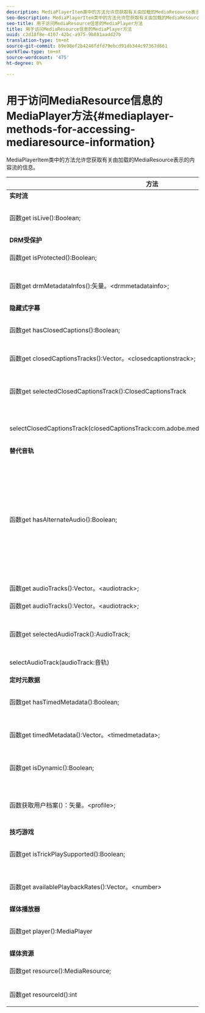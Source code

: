 ```yaml
---
description: MediaPlayerItem类中的方法允许您获取有关由加载的MediaResource表示的内容流的信息。
seo-description: MediaPlayerItem类中的方法允许您获取有关由加载的MediaResource表示的内容流的信息。
seo-title: 用于访问MediaResource信息的MediaPlayer方法
title: 用于访问MediaResource信息的MediaPlayer方法
uuid: c2d18f8e-4107-42bc-a975-9b881aadd27b
translation-type: tm+mt
source-git-commit: b9e98ef2b4246fdfd79ebcd91db344c97367d661
workflow-type: tm+mt
source-wordcount: '475'
ht-degree: 0%

---
```



# 用于访问MediaResource信息的MediaPlayer方法{#mediaplayer-methods-for-accessing-mediaresource-information}

MediaPlayerItem类中的方法允许您获取有关由加载的MediaResource表示的内容流的信息。

<table frame="all" colsep="1" rowsep="1" id="table_77B55D506FE24326A03D97AA087231FF"> 
 <thead> 
  <tr rowsep="1"> 
   <th colname="2" class="entry"> 方法 </th> 
   <th colname="3" class="entry"> 说明 </th> 
  </tr> 
 </thead>
 <tbody> 
  <tr rowsep="1"> 
   <td colname="1"> <b>实时流  </b> </td> 
   <td colname="2"> </td>
  </tr> 
  <tr rowsep="1"> 
   <td colname="2"> <span class="codeph"> 函数get isLive():Boolean;  </span> </td> 
   <td colname="3"> <p>如果流是实时的，则为true;如果为VOD，则为false。 </p> </td> 
  </tr> 
  <tr rowsep="1"> 
   <td colname="1"> <b>DRM受保护</b> </td> 
   <td colname="2"> </td>
  </tr> 
  <tr rowsep="1"> 
   <td colname="2"> <span class="codeph"> 函数get isProtected():Boolean;  </span> </td> 
   <td colname="3"> <p>如果流受DRM保护，则为true。 </p> </td> 
  </tr> 
  <tr rowsep="1"> 
   <td colname="2"> <span class="codeph"> 函数get drmMetadataInfos():矢量。&lt;drmmetadatainfo&gt;;  </span> </td> 
   <td colname="3"> <p>列表清单中发现的所有DRM元数据对象。 </p> </td> 
  </tr> 
  <tr rowsep="1"> 
   <td colname="1"> <b>隐藏式字幕</b> </td> 
   <td colname="2"> </td>
  </tr> 
  <tr rowsep="1"> 
   <td colname="2"> <span class="codeph"> 函数get hasClosedCaptions():Boolean;  </span> </td> 
   <td colname="3"> <p>如果隐藏式字幕轨道可用，则为true。 </p> </td> 
  </tr> 
  <tr rowsep="1"> 
   <td colname="2"> <span class="codeph"> 函数get closedCaptionsTracks():Vector。&lt;closedcaptionstrack&gt;;  </span> </td> 
   <td colname="3"> <p>提供可用隐藏字幕轨道的列表。 </p> </td> 
  </tr> 
  <tr rowsep="1"> 
   <td colname="2"> <span class="codeph"> 函数get selectedClosedCaptionsTrack():ClosedCaptionsTrack  </span> </td> 
   <td colname="3"> <p>检索使用<span class="codeph"> SelectClosedCaptionsTrack </span>选择的当前隐藏字幕轨道。 </p> </td> 
  </tr> 
  <tr rowsep="1"> 
   <td colname="2"> <span class="codeph"> selectClosedCaptionsTrack(closedCaptionsTrack:com.adobe.mediacore.info:ClosedCaptionsTrack)  </span> </td> 
   <td colname="3"> <p>将隐藏字幕轨道设置为当前隐藏字幕轨道。 </p> </td> 
  </tr> 
  <tr rowsep="1"> 
   <td colname="1"> <b>替代音轨  </b> </td> 
   <td colname="2"> </td>
  </tr> 
  <tr rowsep="1"> 
   <td colname="2"> <span class="codeph"> 函数get hasAlternateAudio():Boolean;  </span> </td> 
   <td colname="3"> <p>如果流具有替代音轨，则为true。 </p> <p>提示： 主音轨（默认）也是替代音轨列表的一部分。 </p> <p>桌面HLS的TVSDK认为主音轨是替代音轨列表中的项之一。 因此，<span class="codeph"> MediaPlayerItem.hasAlternateAudio </span>返回false的唯一情况是当流完全没有音频时。 如果内容只有一条音轨，则此方法返回true，而<span class="codeph"> get AudioTracks </span>返回具有单个元素（默认音轨）的列表。 </p> </td> 
  </tr> 
  <tr rowsep="1"> 
   <td colname="2"> <span class="codeph"> 函数get audioTracks():Vector。&lt;audiotrack&gt;;  </span> </td> 
   <td colname="3"> 提供可用备用音轨的列表。 </td> 
  </tr> 
  <tr rowsep="1"> 
   <td colname="2"> <span class="codeph"> 函数get audioTracks():Vector。&lt;audiotrack&gt;;  </span> </td> 
   <td colname="3"> <p>提供可用备用音轨的列表。 </p> </td> 
  </tr> 
  <tr rowsep="1"> 
   <td colname="2"> <span class="codeph"> 函数get selectedAudioTrack():AudioTrack;  </span> </td> 
   <td colname="3"> <p>检索使用<span class="codeph"> selectAudioTrack </span>选择的音轨。 </p> </td> 
  </tr> 
  <tr rowsep="1"> 
   <td colname="2"> <span class="codeph"> selectAudioTrack(audioTrack:音轨)  </span> </td> 
   <td colname="3"> <p>选择一个音轨作为当前音轨。 </p> </td> 
  </tr> 
  <tr rowsep="1"> 
   <td colname="1"> <b>定时元数据</b> </td> 
   <td colname="2"> </td>
  </tr> 
  <tr rowsep="1"> 
   <td colname="2"> <span class="codeph"> 函数get hasTimedMetadata():Boolean;  </span> </td> 
   <td colname="3"> <p>如果流具有关联的定时元数据，则为true。 </p> </td> 
  </tr> 
  <tr rowsep="1"> 
   <td colname="2"> <span class="codeph"> 函数get timedMetadata():Vector。&lt;timedmetadata&gt;;  </span> </td> 
   <td colname="3"> <p>提供与流关联的定时元数据对象的列表。 </p> </td> 
  </tr> 
  <tr rowsep="1"> 
   <td colname="2"> <span class="codeph"> 函数get isDynamic():Boolean;  </span> </td> 
   <td colname="3"> <p>如果流是多比特率(MBR)流，则为true。 </p> </td> 
  </tr> 
  <tr rowsep="1"> 
   <td colname="2"> <span class="codeph"> 函数获取用户档案()：矢量。&lt;profile&gt;;  </span> </td> 
   <td colname="3"> <p>提供相关比特率列表用户档案。 对于每个用户档案，您可以检索其比特率以及用户档案的高度和宽度。 </p> </td> 
  </tr> 
  <tr rowsep="1"> 
   <td colname="1"> <b>技巧游戏  </b> </td> 
   <td colname="2"> </td>
  </tr> 
  <tr rowsep="1"> 
   <td colname="2"> <span class="codeph"> 函数get isTrickPlaySupported():Boolean;  </span> </td> 
   <td colname="3"> <p>如果播放器支持快速前进、后退和恢复，则为true。 </p> </td> 
  </tr> 
  <tr rowsep="1"> 
   <td colname="2"> <span class="codeph"> 函数get availablePlaybackRates():Vector。&lt;number&gt; </span> </td> 
   <td colname="3"> <p>在特技播放功能的上下文中提供可用播放速率的列表。 </p> </td> 
  </tr> 
  <tr rowsep="1"> 
   <td colname="1"> <b>媒体播放器  </b> </td> 
   <td colname="2"> </td>
  </tr> 
  <tr rowsep="1"> 
   <td colname="2"> <span class="codeph"> 函数get player():MediaPlayer  </span> </td> 
   <td colname="3"> <p>返回当前与此播放器关联的媒体播放器。 </p> </td> 
  </tr> 
  <tr rowsep="1"> 
   <td colname="1"> <b>媒体资源</b> </td> 
   <td colname="2"> </td>
  </tr> 
  <tr rowsep="1"> 
   <td colname="2"> <span class="codeph"> 函数get resource():MediaResource;  </span> </td> 
   <td colname="3"> <p>返回与此项目关联的媒体资源。 </p> </td> 
  </tr> 
  <tr rowsep="0"> 
   <td colname="2"> <span class="codeph"> 函数get resourceId():int  </span> </td> 
   <td colname="3"> <p>返回与此项目关联的媒体标识符。 </p> </td> 
  </tr> 
 </tbody> 
</table>

